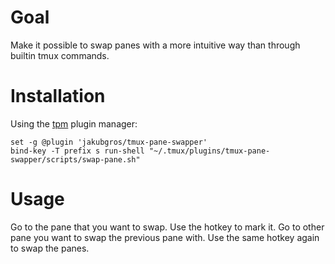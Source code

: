 # Goal
Make it possible to swap panes with a more intuitive way than through builtin tmux commands.

# Installation
Using the [tpm](https://github.com/tmux-plugins/tpm) plugin manager:
```
set -g @plugin 'jakubgros/tmux-pane-swapper'
bind-key -T prefix s run-shell "~/.tmux/plugins/tmux-pane-swapper/scripts/swap-pane.sh"
```
# Usage
Go to the pane that you want to swap. Use the hotkey to mark it. Go to other pane you want to swap the previous pane with. Use the same hotkey again to swap the panes.
